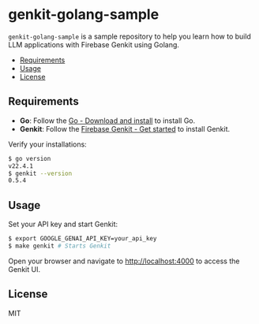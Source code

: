 # genkit-golang-sample

`genkit-golang-sample` is a sample repository to help you learn how to build LLM applications with Firebase Genkit using Golang.

- [Requirements](#requirements)
- [Usage](#usage)
- [License](#license)

## Requirements

- **Go**: Follow the [Go - Download and install](https://go.dev/doc/install) to install Go.
- **Genkit**: Follow the [Firebase Genkit - Get started](https://firebase.google.com/docs/genkit/get-started) to install Genkit.

Verify your installations:

```bash
$ go version
v22.4.1
$ genkit --version
0.5.4
```

## Usage

Set your API key and start Genkit:

```bash
$ export GOOGLE_GENAI_API_KEY=your_api_key
$ make genkit # Starts Genkit
```

Open your browser and navigate to [http://localhost:4000](http://localhost:4000) to access the Genkit UI.

## License

MIT
